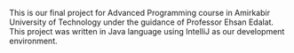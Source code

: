 This is our final project for Advanced Programming course in Amirkabir University of Technology under the guidance of Professor Ehsan Edalat.
This project was written in Java language using IntelliJ as our development environment.
